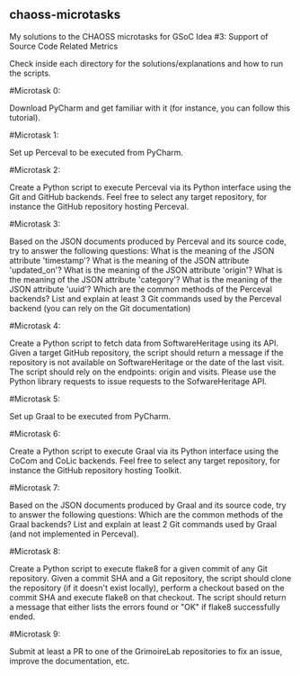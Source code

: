 ## chaoss-microtasks
My solutions to the CHAOSS microtasks for GSoC Idea #3: Support of Source Code Related Metrics 

Check inside each directory for the solutions/explanations and how to run the scripts.


#Microtask 0:

Download PyCharm and get familiar with it (for instance, you can follow this tutorial).

#Microtask 1:

Set up Perceval to be executed from PyCharm.

#Microtask 2:

Create a Python script to execute Perceval via its Python interface using the Git and GitHub backends. Feel free to select any target repository, for instance the GitHub repository hosting Perceval.

#Microtask 3:

Based on the JSON documents produced by Perceval and its source code, try to answer the following questions:
    What is the meaning of the JSON attribute 'timestamp'?
    What is the meaning of the JSON attribute 'updated_on'?
    What is the meaning of the JSON attribute 'origin'?
    What is the meaning of the JSON attribute 'category'?
    What is the meaning of the JSON attribute 'uuid'?
    Which are the common methods of the Perceval backends?
    List and explain at least 3 Git commands used by the Perceval backend (you can rely on the Git documentation)

#Microtask 4:

Create a Python script to fetch data from SoftwareHeritage using its API.
Given a target GitHub repository, the script should return a message if the repository is not available on SoftwareHeritage or the date of the last visit.
The script should rely on the endpoints: origin and visits.
Please use the Python library requests to issue requests to the SofwareHeritage API.

#Microtask 5:

Set up Graal to be executed from PyCharm.

#Microtask 6:

Create a Python script to execute Graal via its Python interface using the CoCom and CoLic backends. Feel free to select any target repository, for instance the GitHub repository hosting Toolkit.

#Microtask 7:

Based on the JSON documents produced by Graal and its source code, try to answer the following questions:
    Which are the common methods of the Graal backends?
    List and explain at least 2 Git commands used by Graal (and not implemented in Perceval).

#Microtask 8:

Create a Python script to execute flake8 for a given commit of any Git repository. Given a commit SHA and a Git repository, the script should clone the repository (if it doesn't exist locally), perform a checkout based on the commit SHA and execute flake8 on that checkout. The script should return a message that either lists the errors found or "OK" if flake8 successfully ended.

#Microtask 9:

Submit at least a PR to one of the GrimoireLab repositories to fix an issue, improve the documentation, etc.

